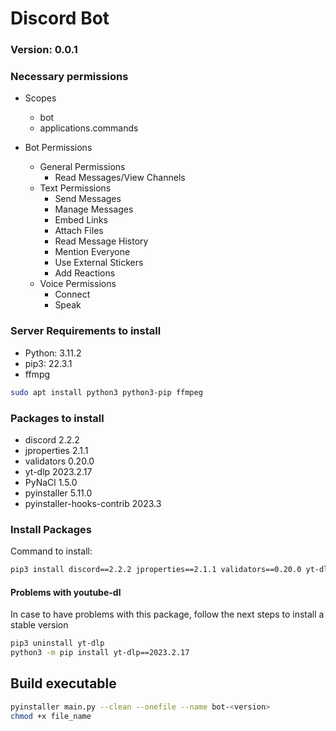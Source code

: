 # Discord Bot

### Version: 0.0.1

### Necessary permissions
* Scopes
    * bot
    * applications.commands

* Bot Permissions
    * General Permissions
        * Read Messages/View Channels
    * Text Permissions
        * Send Messages
        * Manage Messages
        * Embed Links
        * Attach Files
        * Read Message History
        * Mention Everyone
        * Use External Stickers
        * Add Reactions
    * Voice Permissions
        * Connect
        * Speak

### Server Requirements to install
* Python: 3.11.2
* pip3: 22.3.1
* ffmpg
```sh
sudo apt install python3 python3-pip ffmpeg
```

### Packages to install
* discord                   2.2.2
* jproperties               2.1.1
* validators                0.20.0
* yt-dlp                    2023.2.17
* PyNaCl                    1.5.0
* pyinstaller               5.11.0
* pyinstaller-hooks-contrib 2023.3

### Install Packages
Command to install: 
```sh
pip3 install discord==2.2.2 jproperties==2.1.1 validators==0.20.0 yt-dlp==2023.2.17 pynacl==1.5.0 pyinstaller==5.11.0 pyinstaller-hooks-contrib==2023.3
```

#### Problems with youtube-dl
In case to have problems with this package, follow the next steps to install a stable version
```sh
pip3 uninstall yt-dlp
python3 -m pip install yt-dlp==2023.2.17
```

## Build executable
```sh
pyinstaller main.py --clean --onefile --name bot-<version>
chmod +x file_name
```
